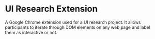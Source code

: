 # UI Research Extension

A Google Chrome extension used for a UI research project. It allows participants to iterate through DOM elements on any web page and label them as interactive or not.
